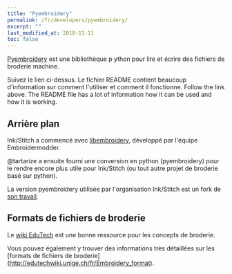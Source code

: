 ```yaml
---
title: "Pyembroidery"
permalink: /fr/developers/pyembroidery/
excerpt: ""
last_modified_at: 2018-11-11
toc: false
---
```


[Pyembroidery](https://github.com/inkstitch/pyembroidery) est une bibliothèque p ython pour lire et écrire des fichiers de broderie machine.

Suivez le lien ci-dessus. Le fichier README contient beaucoup d'information sur comment l'utiliser et comment il fonctionne.
Follow the link above. The README file has a lot of information how it can be used and how it is working.

## Arrière plan

Ink/Stitch a commencé avec [libembroidery](https://github.com/Embroidermodder/Embroidermodder/tree/master/libembroidery), développé par l'équipe Embroidermodder.

@tartarize a ensuite fourni une conversion en python (pyembroidery) pour le rendre encore plus utile pour Ink/Stitch (ou tout autre projet de broderie basé sur python).

La version pyembroidery utilisée par l'organisation Ink/Stitch est un fork de [son travail](https://github.com/EmbroidePy/pyembroidery).

## Formats de fichiers de broderie

Le [wiki EduTech](http://edutechwiki.unige.ch/en/Machine_embroidery) est une bonne ressource pour les concepts de broderie.

Vous pouvez également  y trouver des informations très détaillées sur les [formats de fichiers de broderie] (http://edutechwiki.unige.ch/fr/Embroidery_format).



